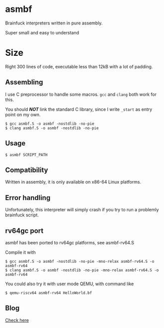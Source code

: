# asmbf

Brainfuck interpreters written in pure assembly.

Super small and easy to understand

# Size

Right 300 lines of code, executable less than 12kB with a lot of padding.

## Assembling

I use C preprocessor to handle some macros. ``gcc`` and ``clang`` both
work for this.

You should ***NOT*** link the standard C library, since I write ``_start``
as entry point on my own.

```
$ gcc asmbf.S -o asmbf -nostdlib -no-pie
$ clang asmbf.S -o asmbf -nostdlib -no-pie
```

## Usage

``
$ asmbf SCRIPT_PATH
``

## Compatibility

Written in assembly, it is only available on x86-64 Linux platforms.

## Error handling

Unfortunately, this interpreter will simply crash if you try to run a
problemly brainfuck script.

## rv64gc port

asmbf has been ported to rv64gc platforms, see asmbf-rv64.S

Compile it with

```
$ gcc asmbf.S -o asmbf -nostdlib -no-pie -mno-relax asmbf-rv64.S -o asmbf-rv64
$ clang asmbf.S -o asmbf -nostdlib -no-pie -mno-relax asmbf-rv64.S -o asmbf-rv64
```

You could also try it with user mode QEMU, with command like

```
$ qemu-riscv64 asmbf-rv64 HelloWorld.bf
```

## Blog

[Check here](https://blog.ziyao233.xyz/asmbf.html)
